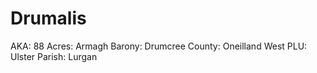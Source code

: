 # Drumalis

AKA: 88
Acres: Armagh
Barony: Drumcree
County: Oneilland West
PLU: Ulster
Parish: Lurgan